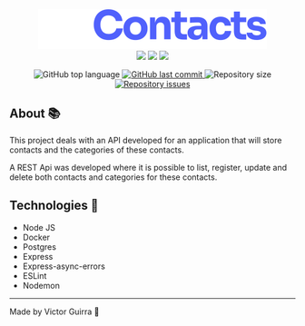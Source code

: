 <div align="center">
    <img src="./mycontacts_logo.svg">
</div>


<!-- <h2 align="center">My Contacts - Rest API<h2> -->


<div align="center">
    <img src="https://upload.wikimedia.org/wikipedia/commons/thumb/d/d9/Node.js_logo.svg/1200px-Node.js_logo.svg.png" width="80">
    <img src="https://upload.wikimedia.org/wikipedia/commons/thumb/2/29/Postgresql_elephant.svg/1200px-Postgresql_elephant.svg.png"width="80">
    <img src="https://www.mundodocker.com.br/wp-content/uploads/2015/06/docker_facebook_share.png" width="80">
</div>

<p align="center">
    <img alt="GitHub top language" src="https://img.shields.io/github/languages/top/victorguirra/mycontacts">

<a href="https://github.com/victorguirra/mycontacts/commits/master">
    <img alt="GitHub last commit" src="https://img.shields.io/github/last-commit/victorguirra/mycontacts">
</a>

<img alt="Repository size" src="https://img.shields.io/github/repo-size/victorguirra/mycontacts">

<a href="https://github.com/victorguirra/mycontacts/issues">
    <img alt="Repository issues" src="https://img.shields.io/github/issues/victorguirra/mycontacts">
</a>
</p>


## About 📚

This project deals with an API developed for an application that will store contacts and the categories of these contacts.

A REST Api was developed where it is possible to list, register, update and delete both contacts and categories for these contacts.

## Technologies 🚀

- Node JS
- Docker
- Postgres
- Express
- Express-async-errors
- ESLint
- Nodemon

---

Made by Victor Guirra 👋
